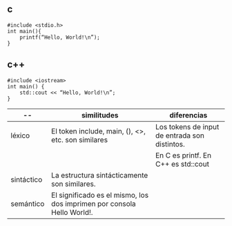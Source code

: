 ## c
```
#include <stdio.h> 
int main(){
    printf(“Hello, World!\n”);
}
```
## c++
```
#include <iostream> 
int main() {
    std::cout << “Hello, World!\n”;
}
```
| --         | similitudes                                        |                                  diferencias |
| ---        | ---                                                |                                          --- |
| léxico     | El token include, main, (), <>, etc. son similares | Los tokens de input de entrada son distintos.|
|            |                                                    | En C es printf. En C++ es std::cout          |
| sintáctico | La estructura sintácticamente son similares.       |                                              |
| semántico  | El significado es el mismo, los dos imprimen por consola Hello World!. |                          |

